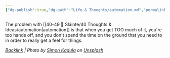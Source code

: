 ```yaml
---
{"dg-publish":true,"dg-path":"Life & Thoughts/automation.md","permalink":"/life-and-thoughts/automation/","title":"Automation","noteIcon":"","created":"2023-07-10T11:33:01","updated":"2023-07-27T21:20:07.000-04:00"}
---
```



The problem with [[40-49 🔅 Sláinte/40 Thoughts & Ideas/automation\|automation]] is that when you get TOO much of it, you're too hands off, and you don't spend the time on the ground that you need to in order to really get a feel for things.

*[Backlink](https://unsplash.com/photos/8gr6bObQLOI) | Photo by [Simon Kadula](https://unsplash.com/@simonkadula?utm_source=Obsidian%20Image%20Inserter%20Plugin&utm_medium=referral) on [Unsplash](https://unsplash.com/?utm_source=Obsidian%20Image%20Inserter%20Plugin&utm_medium=referral)*
